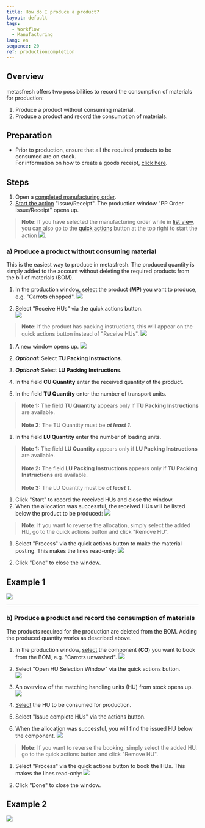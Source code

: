 ```yaml
---
title: How do I produce a product?
layout: default
tags:
  - Workflow
  - Manufacturing
lang: en
sequence: 20
ref: productioncompletion
---
```


## Overview
metasfresh offers two possibilities to record the consumption of materials for production:
1. Produce a product without consuming material.
1. Produce a product and record the consumption of materials.

## Preparation
- Prior to production, ensure that all the required products to be consumed are on stock.<br>
For information on how to create a goods receipt, [click here](CreateGoodsReceipt).

## Steps
1. Open a [completed manufacturing order](NewManufacturingOrder).
1. [Start the action](StartAction) "Issue/Receipt". The production window "PP Order Issue/Receipt" opens up.
 >**Note:** If you have selected the manufacturing order while in [list view](ViewModes), you can also go to the [quick actions](StartAction) button at the top right to start the action ![](assets/Actionbutton_IssueReceipt.png).

### a) Produce a product without consuming material
This is the easiest way to produce in metasfresh. The produced quantity is simply added to the account without deleting the required products from the bill of materials (BOM).

1. In the production window, [select](RecordSelection) the product (**MP**) you want to produce, e.g. "Carrots chopped".
 ![](assets/ProductionCompletion_ProductionWindow.png)

1. Select "Receive HUs" via the quick actions button.<br>
 ![](assets/ProductionCompletion_Receive_1.png)<br>
 >**Note:** If the product has packing instructions, this will appear on the quick actions button instead of "Receive HUs".
   ![](assets/ProductionCompletion_Receive_2.png)

1. A new window opens up.
 ![](assets/ProductionCompletion_ReceiveWindow.png)

1. ***Optional:*** Select **TU Packing Instructions**.
1. ***Optional:*** Select **LU Packing Instructions**.
1. In the field **CU Quantity** enter the received quantity of the product.
1. In the field **TU Quantity** enter the number of transport units.
 >**Note 1:** The field **TU Quantity** appears only if **TU Packing Instructions** are available.<br><br>
 >**Note 2:** The TU Quantity must be ***at least 1***.

1. In the field **LU Quantity** enter the number of loading units.
 >**Note 1:** The field **LU Quantity** appears only if **LU Packing Instructions** are available.<br><br>
 >**Note 2:** The field **LU Packing Instructions** appears only if **TU Packing Instructions** are available.<br><br>
 >**Note 3:** The LU Quantity must be ***at least 1***.

1. Click "Start" to record the received HUs and close the window.
1. When the allocation was successful, the received HUs will be listed below the product to be produced:
 ![](assets/ProductionCompletion_Assignment.png)
 >**Note:** If you want to reverse the allocation, simply select the added HU, go to the quick actions button and click "Remove HU".

1. Select "Process" via the quick actions button to make the material posting. This makes the lines read-only:
 ![](assets/ProductionCompletion_PlanningComplete.png)

1. Click "Done" to close the window.

## Example 1
![](assets/ProductionCompletion_walkthrough.gif)

---

### b) Produce a product and record the consumption of materials
The products required for the production are deleted from the BOM. Adding the produced quantity works as described above.

1. In the production window, [select](RecordSelection) the component (**CO**) you want to book from the BOM, e.g. "Carrots unwashed".
 ![](assets/ProductionCompletion_MaterialConsumption.png)

1. Select "Open HU Selection Window" via the quick actions button.<br>
 ![](assets/Open_HU-Selection-Window.png)

1. An overview of the matching handling units (HU) from stock opens up.
 ![](assets/ProductionCompletion_StockOverview.png)

1. [Select](RecordSelection) the HU to be consumed for production.
1. Select "Issue complete HUs" via the actions button.
1. When the allocation was successful, you will find the issued HU below the component.
![](assets/ProductionCompletion_Booked.png)
 >**Note:** If you want to reverse the booking, simply select the added HU, go to the quick actions button and click "Remove HU".

1. Select "Process" via the quick actions button to book the HUs. This makes the lines read-only:
 ![](assets/HU_booking_readonly.png)

1. Click "Done" to close the window.

## Example 2
![](assets/ProductionCompletion_Consumption.gif)
